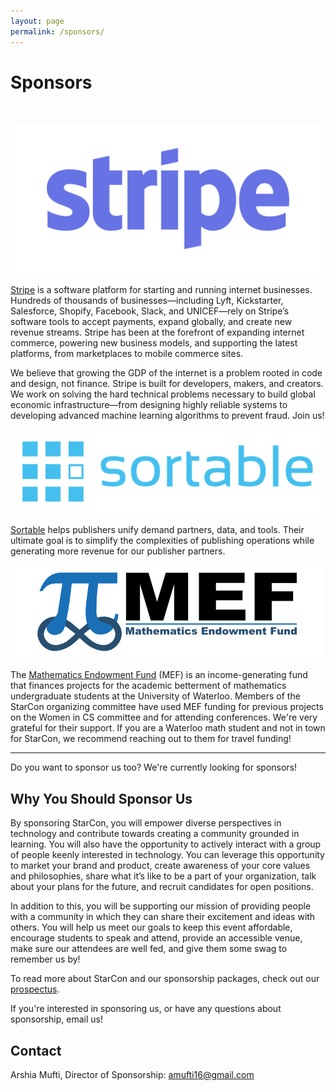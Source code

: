 ```yaml
---
layout: page
permalink: /sponsors/
---
```


<div class="pretty-links">

# Sponsors

<br>

[![](/assets/img/sponsors/stripe.png)](http://grnh.se/4cxbw61)

[Stripe](https://stripe.com/) is a software platform for starting and running internet businesses. Hundreds of thousands of businesses—including Lyft, Kickstarter, Salesforce, Shopify, Facebook, Slack, and UNICEF—rely on Stripe’s software tools to accept payments, expand globally, and create new revenue streams. Stripe has been at the forefront of expanding internet commerce, powering new business models, and supporting the latest platforms, from marketplaces to mobile commerce sites.

We believe that growing the GDP of the internet is a problem rooted in code and design, not finance. Stripe is built for developers, makers, and creators. We work on solving the hard technical problems necessary to build global economic infrastructure—from designing highly reliable systems to developing advanced machine learning algorithms to prevent fraud. Join us!


![](/assets/img/sponsors/sortable.png)

[Sortable](https://sortable.com/) helps publishers unify demand partners, data, and tools. Their ultimate goal is to simplify the complexities of publishing operations while generating more revenue for our publisher partners.


![](/assets/img/sponsors/MEF.png)

The [Mathematics Endowment Fund](https://uwaterloo.ca/math-endowment-fund/about) (MEF) is an income-generating fund that finances projects for the academic betterment of mathematics undergraduate students at the University of Waterloo. Members of the StarCon organizing committee have used MEF funding for previous projects on the Women in CS committee and for attending conferences. We're very grateful for their support. If you are a Waterloo math student and not in town for StarCon, we recommend reaching out to them for travel funding!

<hr>


Do you want to sponsor us too? We're currently looking for sponsors!

## Why You Should Sponsor Us

By sponsoring StarCon, you will empower diverse perspectives in technology and contribute towards creating a community grounded in learning. You will also have the opportunity to actively interact with a group of people keenly interested in technology. You can leverage this opportunity to market your brand and product, create awareness of your core values and philosophies, share what it’s like to be a part of your organization, talk about your plans for the future, and recruit candidates for open positions.

In addition to this, you will be supporting our mission of providing people with a community in which they can share their excitement and ideas with others. You will help us meet our goals to keep this event affordable, encourage students to speak and attend, provide an accessible venue, make sure our attendees are well fed, and give them some swag to remember us by!

To read more about StarCon and our sponsorship packages, check out our [prospectus](/prospectus).

If you're interested in sponsoring us, or have any questions about sponsorship,
email us!

## Contact

Arshia Mufti, Director of Sponsorship:
[amufti16@gmail.com](mailto:amufti16@gmail.com)

</div>
